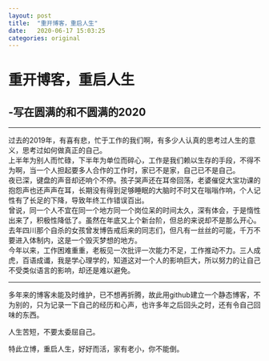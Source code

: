 ```yaml
---
layout: post
title:  "重开博客，重启人生"
date:   2020-06-17 15:03:25
categories: original
---
```


# 重开博客，重启人生
## -写在圆满的和不圆满的2020

***

过去的2019年，有喜有悲，忙于工作的我们啊，有多少人认真的思考过人生的意义，思考过如何做真正的自己。  
上半年为别人而忙碌，下半年为单位而碎心，工作是我们赖以生存的手段，不得不为啊，当一个人担起要多人合作的工作时，家已不是家，自己已不是自己。  
夜已深，键盘的声音却还响个不停。孩子哭声还在耳帝回荡，老婆催促大宝功课的抱怨声也还声声在耳，长期没有得到足够睡眠的大脑时不时又在嗡嗡作响，个人记性有了长足的下降，导致年终工作错误百出。  
曾说，同一个人不宜在同一个地方同一个岗位呆的时间太久，深有体会，于是惰性出来了，积极性降低了。虽然在年底又上个新台阶，但总的来说却不是那么开心。  
去年四川那个自杀的女孩曾发博告戒后来的同志们，但凡有一丝丝的可能，千万不要进入体制内，这是一个毁灭梦想的地方。  
今年以来，工作困难重重，老板见一次批评一次能力不足，工作推动不力。三人成虎，百语成谶，我是学心理学的，知道这对一个人的影响巨大，所以努力的让自己不受类似语言的影响，却还是难以避免。  

***
多年来的博客未能及时维护，已不想再折腾，故此用github建立一个静态博客，不为别的，只为记录一下自己的经历和心声，也许多年之后回头之时，还有令自己回味的东西。  

人生苦短，不要太委屈自己。  

特此立博，重启人生，好好而活，家有老小，你不能倒。  
